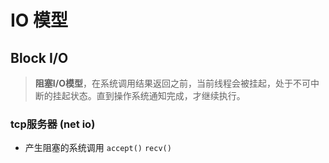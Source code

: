 # IO 模型

## Block I/O

> **阻塞I/O模型**，在系统调用结果返回之前，当前线程会被挂起，处于不可中断的挂起状态。直到操作系统通知完成，才继续执行。

### tcp服务器 (net io)

+ 产生阻塞的系统调用 `accept()` `recv()` 

